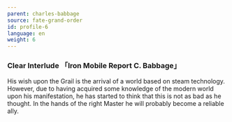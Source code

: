 ```yaml
---
parent: charles-babbage
source: fate-grand-order
id: profile-6
language: en
weight: 6
---
```


### Clear Interlude 「Iron Mobile Report C. Babbage」

His wish upon the Grail is the arrival of a world based on steam technology.
However, due to having acquired some knowledge of the modern world upon his manifestation, he has started to think that this is not as bad as he thought.
In the hands of the right Master he will probably become a reliable ally.
